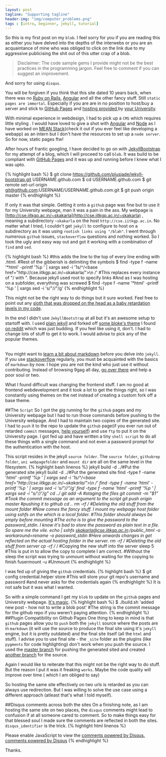 ```yaml
---
layout: post
tagline: "Supporting tagline"
header-img: "img/computer_problems.png"
tags : [intro, beginner, jekyll, tutorial]
---
```

So this is my first post on my `blob`. I feel sorry for you if you are reading this as either you have delved into the depths of the interwebs or you are an acquaintance of mine who was obliged to click on the link due to my aggressive publicising the shit out of this utter crap of a blob.

> Disclaimer: The code sample gems I provide might not be the best practices in the programming jargon.
Feel free to comment if you can suggest an improvement.

And sorry for using `disqus`.

You will be forgiven if you think that this site dated 10 years back, when there was no [Ruby on Rails](http://rubyonrails.org), [Angular](https://angularjs.org/) and all the other fancy stuff. Still `static pages are immortal`. Especially if you are are in no position to host/buy a server and stick to [GitHub Pages](https://pages.github.com/) and [hosting provided ](http://cse.iitkgp.ac.in/~skakarla) by [your University](http://iitkgp.ac.in).

With minimal experience in webdesign, I had to pick up a `CMS` which requires little styling . 
I would have loved to give a shot with [Angular](https://angularjs.org/) and [Node](http://nodejs.org/) 
as I have worked on [MEAN Stack](http://mean.io/)(check it out if you ever feel like developing a webapp) as an intern but I don't have the resources to set up a
`node server`. So for now, static pages ftw!

After hours of frantic googling, I have decided to go on with [JekyllBootstrap](http://jekyllbootstrap.com/) for my attempt of a blog, which I will proceed to call `blob`.
It was build to be compliant with [GitHub Pages](https://pages.github.com/) and it was up and running before I knew what I was upto.

{% highlight bash %}
$ git clone https://github.com/plusjade/jekyll-bootstrap.git USERNAME.github.com
$ cd USERNAME.github.com
$ git remote set-url origin git@github.com:USERNAME/USERNAME.github.com.git
$ git push origin master
{% endhighlight %}

If only it was that simple. Getting it onto a `github` page was fine but to use it for my University webpage, man it was a pain in the ass. My webpage is [http://cse.iitkgp.ac.in/~skakarla](http://cse.iitkgp.ac.in/~skakarla) , meaning a subdirectory `~skakarla` on the host `http://cse.iitkgp.ac.in`. No matter what I tried, I couldn't get `jekyll` to configure to host on a subdirectory as it was using `rootish links using "/blah"`. I went through numerous `github` issues, `stackoverflow` questions and nothing worked. So I took the ugly and easy way out and got it working with a combination of `find` and `sed`.

{% highlight bash %}
#this adds the line <base href="http://cse.iitkgp.ac.in/~skakarla"> to the top of every line ending with .html.
#Rest of the gibberish is delimiting the symbols
$ find <foldername> -type f  -name '*html' -printf '%p ' | xargs sed -i '1s/^/<base href=\"http:\/\/cse\.iitkgp\.ac\.in\/~skakarla\/\">\n /'
#This replaces every instance of "/ with ". Because jekyll used root to specify links
#And as I was hosting on a subfolder, everything was screwed
$ find <foldername> -type f  -name '*html' -printf '%p ' | xargs sed -i 's/\"\//\"/g'
{% endhighlight %}

This might not be the right way to do things but it sure worked. Feel free to point out any [sloth that was dropped on the head as a baby retardation levels in my code](https://lkml.org/lkml/2014/7/24/584).

In the end I didn't use `JekyllBootstrap` at all but it's an awesome setup to startoff with. I used [plain jekyll](http://jekyllrb.com/) and forked off [some bloke's theme](https://github.com/vinitkumar/gcode) I found [on reddit](http://www.reddit.com/r/Jekyll/comments/29j38y/gcode_a_clean_and_simple_theme_for_jekyll_based/) which was just budding. If you feel like using it, don't. I had to change lots of stuff to get it to work. I would advise to pick any of the popular themes.

<br />You might want to [learn a bit about markdown](https://github.com/adam-p/markdown-here/wiki/Markdown-Cheatsheet) before you delve into `jekyll`. If you use [stackoverflow](http://stackoverflow.com) regularly, you must be acquainted with the basics of `markdown` by now. I hope you are not the kind who just use it without contributing. Instead of browsing 9gag all day, [go over there](http://stackoverflow.com) and help a poor soul or two.

What I found difficult was changing the frontend stuff. I am no good at frontend webdevelopment and it took a lot to get the things right, so I was constantly using themes on the net instead of creating a custom fork off a base theme.

##The `Script`
So I got the gig running for the `github` pages and my University webpage but I had to run those commands before pushing to the University webpage. And I had to maintain two copies of the generated site. I had to `push` it to the repo to update the `github` page(if you ever run out of retarded `commit` messages, [help yourself](https://github.com/ma08/ma08.github.com/commits/master)) and use `ftp` to put it on the University page. I got fed up and have written a tiny `shell script` to do all these things with a single command and not even a password prompt for the authentication with the host.

This script resides in the jekyll `source folder`. The `source folder`, `githubrep folder`, `uni webpagefolder` and `mount dir` are all on the same level in the filesystem.
{% highlight bash linenos %}
jekyll build -d ../<githubrepo folder>#Put the generated site
jekyll build -d ../<uni webpagefolder>#Put the generated site 
find <uni webpagefolder> -type f  -name '*html' -printf '%p ' | xargs sed -i '1s/^/<base href=\"http:\/\/cse\.iitkgp\.ac\.in\/~skakarla\/\">\n /'
find <uni webpagefolder> -type f  -name '*html' -printf '%p ' | xargs sed -i 's/\"\//\"/g'
find <uni webpagefolder> -type f  -name '*html' -printf '%p ' | xargs sed -i "s/'\//'/g"
cd ../<githubrepo folder>
git add -A #staging the files
git commit -m "$1" #Took the commit message as an argument to the script
git push origin master #pushing it to github 
cd ..
rm -rf <mount dir>/* #Deleting the old stuff from the mount folder
#Now comes the fancy stuff. I mount my webpage host folder using sshfs on the <mount dir> which is a local folder.
#This folder should always be empty before mounting
#The echo is to give the password to the password_stdin. I know it's bad to store the password as plain text in a file. So spare me the vile.
echo <your smartass password here> | sshfs skakarla@cse.iitkgp.ac.in:/public_html <mount dir> -o workaround=rename -o password_stdin
#Here onwards changes in <mount dir> get reflected on the actual hosting folder in the server.
rm -rf <mount dir>/* #Deleting the old stuff from server
cp -rf <uni webpage folder>/* <mount dir>/ #Copying the new stuff into the server
sleep 5 #This is put in to allow the copy to complete I am correct.
#Without the sleep the script was trying to unmount without waiting for the copying to finish
fusermount -u <mount dir> #Unmount
{% endhighlight %}

I was fed up of giving the `github` credentials.
{% highlight bash %}
$ git config credential.helper store
#This will store your git repo's username and password
#and never asks for the credentials again
{% endhighlight %}
It is not safe but it was what I wanted.

So with a simple command I get my `blob` to update on the `github` pages and University webpage. [It's magic](http://www.reactiongifs.com/r/mgc.gif).
{% highlight bash %}
$ ./build.sh 'added new post - how not to write a blob post'
#The string is the commit message for the github repo if you weren't paying attention.
{% endhighlight %}
##Plugin Compatibility on Github Pages
One thing to keep in mind is that `github` pages allow you to `push` both the `jekyll` source where the posts are in `markdown` (it will use the source to produce the final site using it's `jekyll` engine, but it is pretty outdated) and the final site itself (all the `html` and stuff). I advise you to use final site - the `_site` folder as the plugins (like `pygments` for code highlighting) don't work when you push the source.
I used the [master branch](https://github.com/ma08/ma08.github.com) for pushing the generated sited and created [another branch](https://github.com/ma08/ma08.github.com/tree/source) for the source.

Again I would like to reiterate that this might not be the right way to do stuff. But the reason I put it was it freaking  `works`. Maybe the code quality will improve over time ( which I am obliged to say)

So hosting the same site effectively on two urls is retarded as you can always use redirection. But I was willing to solve the use case using a different approach (atleast that's what I told myself).

##Disqus comments across both the sites
On a finishing note, as I am hosting the same site on two places, the `disqus` comments might lead to confusion if at all someone cared to comment. So to make things easy for that blessed soul I made sure the comments are reflected in both the sites.
`disqus_identifier` is the trick.
{% highlight html linenos %}
<div id="disqus_thread"></div>
<script type="text/javascript">
  /* * * CONFIGURATION VARIABLES: EDIT BEFORE PASTING INTO YOUR WEBPAGE * * */
  var disqus_shortname = '{{ site.disqus_shortname }}'; // required: replace example with your forum shortname
  var disqus_identifier = '{{page.path}}'; //This is the magic part.
  //Make sure this is same for both the pages (posts) so you can comment across both the pages
  //I used the post path.
  /* * * DON'T EDIT BELOW THIS LINE * * */
  (function() {
    var dsq = document.createElement('script'); dsq.type = 'text/javascript'; dsq.async = true;
    dsq.src = 'http://' + disqus_shortname + '.disqus.com/embed.js';
    (document.getElementsByTagName('head')[0] || document.getElementsByTagName('body')[0]).appendChild(dsq);
  })();
</script>
<noscript>Please enable JavaScript to view the <a href="http:/disqus.com/?ref_noscript">comments powered by Disqus.</a></noscript>
<a href="http:/disqus.com" class="dsq-brlink">comments powered by <span class="logo-disqus">Disqus</span></a>
{% endhighlight %}

Thanks.

